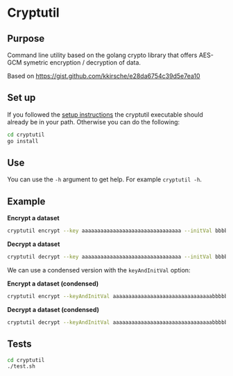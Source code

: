 # Cryptutil

## Purpose

Command line utility based on the golang crypto library that offers AES-GCM
symetric encryption / decryption of data.

Based on https://gist.github.com/kkirsche/e28da6754c39d5e7ea10

## Set up

If you followed the [setup instructions](setup.md#generate-the-executables) the
cryptutil executable should already be in your path. Otherwise you can do the
following:

```bash
cd cryptutil
go install
```

## Use

You can use the `-h` argument to get help. For example `cryptutil -h`.

## Example


**Encrypt a dataset**

```bash
cryptutil encrypt --key aaaaaaaaaaaaaaaaaaaaaaaaaaaaaaaa --initVal bbbbbbbbbbbbbbbbbbbbbbbb --readData -export < titanic.csv > titanic.csv.aes
```

**Decrypt a dataset**

```bash
cryptutil decrypt --key aaaaaaaaaaaaaaaaaaaaaaaaaaaaaaaa --initVal bbbbbbbbbbbbbbbbbbbbbbbb --readData -export < titanic.csv.aes > titanic.csv  
```

We can use a condensed version with the `keyAndInitVal` option: 

**Encrypt a dataset (condensed)**

```bash
cryptutil encrypt --keyAndInitVal aaaaaaaaaaaaaaaaaaaaaaaaaaaaaaaabbbbbbbbbbbbbbbbbbbbbbbb --readData -export < titanic.csv > titanic.csv.aes
```

**Decrypt a dataset (condensed)**

```bash
cryptutil decrypt --keyAndInitVal aaaaaaaaaaaaaaaaaaaaaaaaaaaaaaaabbbbbbbbbbbbbbbbbbbbbbbb --readData -export < titanic.csv.aes > titanic.csv  
```

## Tests

```bash
cd cryptutil
./test.sh
```